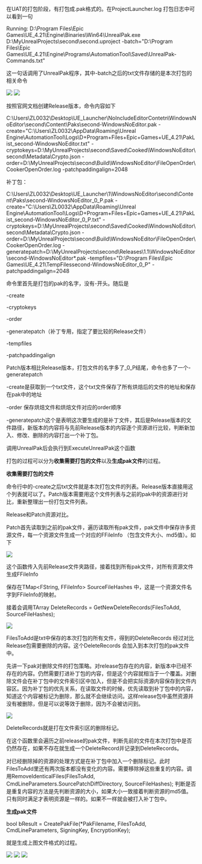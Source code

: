 在UAT的打包阶段，有打包成.pak格式的。在ProjectLauncher.log 打包日志中可以看到一句

Running: D:\Program Files\Epic Games\UE_4.21\Engine\Binaries\Win64\UnrealPak.exe D:\MyUnrealProjects\second\second.uproject -batch="D:\Program Files\Epic Games\UE_4.21\Engine\Programs\AutomationTool\Saved\UnrealPak-Commands.txt"

这一句话调用了UnrealPak程序，其中-batch之后的txt文件存储的是本次打包的相关命令

<img src="https://raw.githubusercontent.com/BAJIAObujie/BAJIAObujie.github.io/master/img/UE4ResourceLoad4/1.jpg"/>



<img src="https://raw.githubusercontent.com/BAJIAObujie/BAJIAObujie.github.io/master/img/UE4ResourceLoad4/1.jpg"/>

按照官网文档创建Release版本，命令内容如下

C:\Users\ZL0032\Desktop\UE_Launcher\NoIncludeEditorContetn\WindowsNoEditor\second\Content\Paks\second-WindowsNoEditor.pak -create="C:\Users\ZL0032\AppData\Roaming\Unreal Engine\AutomationTool\Logs\D+Program+Files+Epic+Games+UE_4.21\PakList_second-WindowsNoEditor.txt" -cryptokeys=D:\MyUnrealProjects\second\Saved\Cooked\WindowsNoEditor\second\Metadata\Crypto.json -order=D:\MyUnrealProjects\second\Build\WindowsNoEditor\FileOpenOrder\CookerOpenOrder.log -patchpaddingalign=2048 



补丁包：

C:\Users\ZL0032\Desktop\UE_Launcher\1\WindowsNoEditor\second\Content\Paks\second-WindowsNoEditor_0_P.pak -create="C:\Users\ZL0032\AppData\Roaming\Unreal Engine\AutomationTool\Logs\D+Program+Files+Epic+Games+UE_4.21\PakList_second-WindowsNoEditor_0_P.txt" -cryptokeys=D:\MyUnrealProjects\second\Saved\Cooked\WindowsNoEditor\second\Metadata\Crypto.json -order=D:\MyUnrealProjects\second\Build\WindowsNoEditor\FileOpenOrder\CookerOpenOrder.log -generatepatch=D:\MyUnrealProjects\second\Releases\1.1\WindowsNoEditor\second-WindowsNoEditor*.pak -tempfiles="D:\Program Files\Epic Games\UE_4.21\TempFilessecond-WindowsNoEditor_0_P" -patchpaddingalign=2048 



命令里首先是打包的pak的名字，没有-开头。随后是

-create 

-cryptokeys 

-order 

-generatepatch（补丁专用，指定了要比较的Release文件）

-tempfiles

-patchpaddingalign    

Patch版本相比Release版本，打包文件的名字多了_0_P结尾，命令也多了一个-generatepatch



-create是获取到一个txt文件，这个txt文件保存了所有烘焙后的文件的地址和保存在pak中的地址

-order 保存烘焙文件和烘焙文件对应的order顺序

-generatepatch这个是表明这次要生成的是补丁文件，其后是Release版本的文件路径，新版本的内容将与先前Release版本的内容逐个资源进行比较，判断新加入、修改、删除的内容打出一个补丁包。



调用UnrealPak后会执行到ExecuteUnrealPak这个函数

打包的过程可以分为**收集需要打包的文件**以及**生成pak文件**的过程。



**收集需要打包的文件**

命令行中的-create之后txt文件就是本次打包文件的列表。Release版本直接用这个列表就可以了。Patch版本需要用这个文件列表与之前的pak中的资源进行对比，重新整理出一份打包文件列表。

Release和Patch资源对比。

Patch首先读取到之前的pak文件，遍历读取所有pak文件，pak文件中保存许多资源文件，每一个资源文件生成一个对应的FFileInfo （包含文件大小、md5值）。如下

<img src="https://raw.githubusercontent.com/BAJIAObujie/BAJIAObujie.github.io/master/img/UE4ResourceLoad4/1.jpg"/>



这个函数传入先前Release文件夹路径，接着找到所有pak文件，对所有资源文件生成FFileInfo

保存在TMap<FString, FFileInfo> SourceFileHashes 中，这是一个资源文件名字到FFileInfo的映射。



接着会调用TArray<FPakInputPair> DeleteRecords = GetNewDeleteRecords(FilesToAdd, SourceFileHashes); 



<img src="https://raw.githubusercontent.com/BAJIAObujie/BAJIAObujie.github.io/master/img/UE4ResourceLoad4/1.jpg"/>



FilesToAdd是txt中保存的本次打包的所有文件，得到的DeleteRecords 经过对比Release包需要删除的内容。这个DeleteRecords 会加入到本次打包的pak文件中。

先讲一下pak对删除文件的打包策略。对release包存在的内容，新版本中已经不存在的内容。仍然需要打进补丁包的内容，但是这个内容就相当于一个覆盖。对删除文件会在补丁包中的文件索引区中加入，但是不会把实际资源内容保存到文件内容区。因为补丁包的优先关系，在读取文件的时候，优先读取到补丁包中的内容，知道这个内容被标记为删除，那么就不会继续访问。这样release包中虽然资源并没有被删除，但是可以说等效于删除，因为不会被访问到。



<img src="https://raw.githubusercontent.com/BAJIAObujie/BAJIAObujie.github.io/master/img/UE4ResourceLoad4/1.jpg"/>

DeleteRecords就是打在文件索引区的删除标记。

在这个函数里会遍历之前release的pak文件，判断先前的文件在本次打包中是否仍然存在，如果不存在就生成一个DeleteRecord并记录到DeleteRecords。



对已经删除掉的资源的处理方式是在补丁包中加入一个删除标记。此时FilesToAdd里还有两次版本都没有变化的内容。需要移除掉这些重复的内容。调用RemoveIdenticalFiles(FilesToAdd, CmdLineParameters.SourcePatchDiffDirectory, SourceFileHashes); 判断是否是重复内容的方法是先判断资源的大小，如果大小一致接着判断资源的md5值。只有同时满足才表明资源是一样的。如果不一样就会被打入补丁包中。



**生成pak文件**

bool bResult = CreatePakFile(*PakFilename, FilesToAdd, CmdLineParameters, SigningKey, EncryptionKey);

就是生成上图文件格式的过程。































































<img src="https://raw.githubusercontent.com/BAJIAObujie/BAJIAObujie.github.io/master/img/UE4ResourceLoad4/1.jpg"/>







<img src="https://raw.githubusercontent.com/BAJIAObujie/BAJIAObujie.github.io/master/img/UE4ResourceLoad4/1.jpg"/>







<img src="https://raw.githubusercontent.com/BAJIAObujie/BAJIAObujie.github.io/master/img/UE4ResourceLoad4/1.jpg"/>